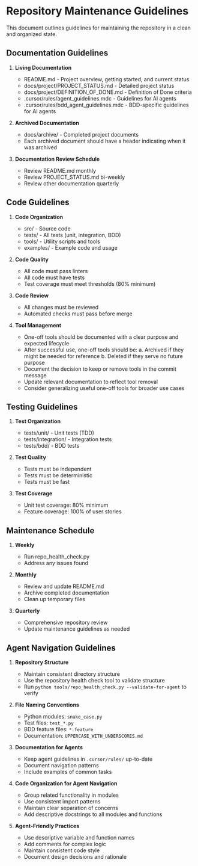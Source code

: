 # Repository Maintenance Guidelines

This document outlines guidelines for maintaining the repository in a clean and organized state.

## Documentation Guidelines

1. **Living Documentation**
   - README.md - Project overview, getting started, and current status
   - docs/project/PROJECT_STATUS.md - Detailed project status
   - docs/project/DEFINITION_OF_DONE.md - Definition of Done criteria
   - .cursor/rules/agent_guidelines.mdc - Guidelines for AI agents
   - .cursor/rules/bdd_agent_guidelines.mdc - BDD-specific guidelines for AI agents

2. **Archived Documentation**
   - docs/archive/ - Completed project documents
   - Each archived document should have a header indicating when it was archived

3. **Documentation Review Schedule**
   - Review README.md monthly
   - Review PROJECT_STATUS.md bi-weekly
   - Review other documentation quarterly

## Code Guidelines

1. **Code Organization**
   - src/ - Source code
   - tests/ - All tests (unit, integration, BDD)
   - tools/ - Utility scripts and tools
   - examples/ - Example code and usage

2. **Code Quality**
   - All code must pass linters
   - All code must have tests
   - Test coverage must meet thresholds (80% minimum)

3. **Code Review**
   - All changes must be reviewed
   - Automated checks must pass before merge

4. **Tool Management**
   - One-off tools should be documented with a clear purpose and expected lifecycle
   - After successful use, one-off tools should be:
     a. Archived if they might be needed for reference
     b. Deleted if they serve no future purpose
   - Document the decision to keep or remove tools in the commit message
   - Update relevant documentation to reflect tool removal
   - Consider generalizing useful one-off tools for broader use cases

## Testing Guidelines

1. **Test Organization**
   - tests/unit/ - Unit tests (TDD)
   - tests/integration/ - Integration tests
   - tests/bdd/ - BDD tests

2. **Test Quality**
   - Tests must be independent
   - Tests must be deterministic
   - Tests must be fast

3. **Test Coverage**
   - Unit test coverage: 80% minimum
   - Feature coverage: 100% of user stories

## Maintenance Schedule

1. **Weekly**
   - Run repo_health_check.py
   - Address any issues found

2. **Monthly**
   - Review and update README.md
   - Archive completed documentation
   - Clean up temporary files

3. **Quarterly**
   - Comprehensive repository review
   - Update maintenance guidelines as needed

## Agent Navigation Guidelines

1. **Repository Structure**
   - Maintain consistent directory structure
   - Use the repository health check tool to validate structure
   - Run `python tools/repo_health_check.py --validate-for-agent` to verify

2. **File Naming Conventions**
   - Python modules: `snake_case.py`
   - Test files: `test_*.py`
   - BDD feature files: `*.feature`
   - Documentation: `UPPERCASE_WITH_UNDERSCORES.md`

3. **Documentation for Agents**
   - Keep agent guidelines in `.cursor/rules/` up-to-date
   - Document navigation patterns
   - Include examples of common tasks

4. **Code Organization for Agent Navigation**
   - Group related functionality in modules
   - Use consistent import patterns
   - Maintain clear separation of concerns
   - Add descriptive docstrings to all modules and functions

5. **Agent-Friendly Practices**
   - Use descriptive variable and function names
   - Add comments for complex logic
   - Maintain consistent code style
   - Document design decisions and rationale
